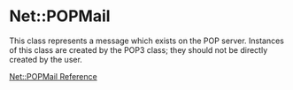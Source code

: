 # Net::POPMail

This class represents a message which exists on the POP server. Instances of
this class are created by the POP3 class; they should not be directly created
by the user.

[Net::POPMail Reference](https://ruby-doc.org/stdlib-2.5.0/libdoc/net/pop/rdoc/Net/POPMail.html)